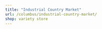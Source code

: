```yaml
---
title: "Industrial Country Market"
url: /columbus/industrial-country-market/
shop: variety store
---
```

